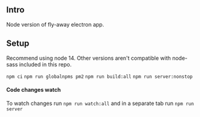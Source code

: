 ## Intro

Node version of fly-away electron app. 

## Setup
Recommend using node 14. Other versions aren't compatible with node-sass included in this repo.


`npm ci`
`npm run globalnpms pm2`
`npm run build:all`
`npm run server:nonstop`


#### Code changes watch

To watch changes run
`npm run watch:all`
and in a separate tab run 
`npm run server`